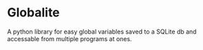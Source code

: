 # Globalite
A python library for easy global variables saved to a SQLite db and accessable from multiple programs at ones.
